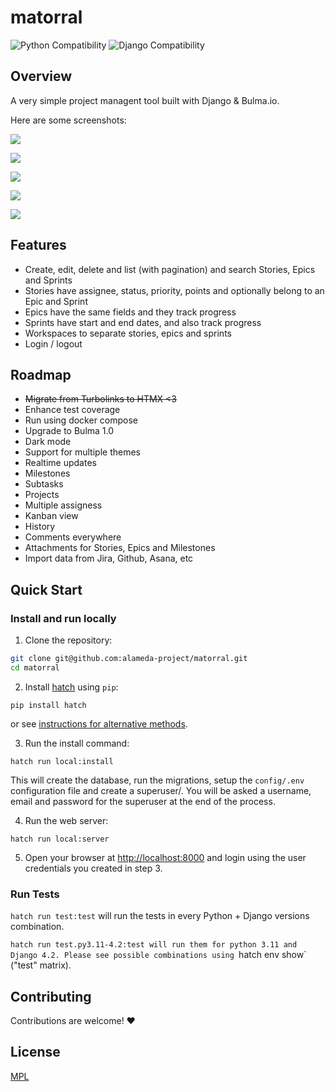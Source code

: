 # matorral

![Python Compatibility](https://img.shields.io/badge/python-3.9%20%7C%203.10%20%7C%203.11%20%7C%203.12-blue.svg) ![Django Compatibility](https://img.shields.io/badge/django-4.0%20%7C%204.1%20%7C%204.2%20%7C%205.0-green.svg)

## Overview

A very simple project managent tool built with Django & Bulma.io.

Here are some screenshots:

![](https://github.com/matagus/matorral/raw/main/matorral/static/screenshots/stories-1.png)

![](https://github.com/matagus/matorral/raw/main/matorral/static/screenshots/stories-2.png)

![](https://github.com/matagus/matorral/raw/main/matorral/static/screenshots/stories-4.png)

![](https://github.com/matagus/matorral/raw/main/matorral/static/screenshots/epics-1.png)

![](https://github.com/matagus/matorral/raw/main/matorral/static/screenshots/sprints-1.png)


## Features

- Create, edit, delete and list (with pagination) and search Stories, Epics and Sprints
- Stories have assignee, status, priority, points and optionally belong to an Epic and Sprint
- Epics have the same fields and they track progress
- Sprints have start and end dates, and also track progress
- Workspaces to separate stories, epics and sprints
- Login / logout


## Roadmap

- ~~Migrate from Turbolinks to HTMX <3~~
- Enhance test coverage
- Run using docker compose
- Upgrade to Bulma 1.0
- Dark mode
- Support for multiple themes
- Realtime updates
- Milestones
- Subtasks
- Projects
- Multiple assigness
- Kanban view
- History
- Comments everywhere
- Attachments for Stories, Epics and Milestones
- Import data from Jira, Github, Asana, etc


## Quick Start

### Install and run locally

1. Clone the repository:

```bash
git clone git@github.com:alameda-project/matorral.git
cd matorral
```

2. Install [hatch](https://hatch.pypa.io/latest/) using `pip`:

```
pip install hatch
```

or see [instructions for alternative methods](https://hatch.pypa.io/latest/install/).

3. Run the install command:

```
hatch run local:install
```

This will create the database, run the migrations, setup the `config/.env` configuration file and create a superuser/.
You will be asked a username, email and password for the superuser at the end of the process.

4. Run the web server:

```
hatch run local:server
```

5. Open your browser at [http://localhost:8000](http://localhost:8000) and login using the user credentials you created in step 3.


### Run Tests

`hatch run test:test` will run the tests in every Python + Django versions combination.

`hatch run test.py3.11-4.2:test will run them for python 3.11 and Django 4.2. Please see possible combinations using
`hatch env show` ("test" matrix).


## Contributing

Contributions are welcome! ❤️


## License

[MPL](https://www.mozilla.org/en-US/MPL/)
